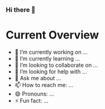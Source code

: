 ### Hi there 👋

<!--
**najrulislam38/najrulislam38** is a ✨ _special_ ✨ repository because its `README.md` (this file) appears on your GitHub profile.

Here are some ideas to get you started:
-->
# Current Overview

- 🔭 I’m currently working on ...
- 🌱 I’m currently learning ...
- 👯 I’m looking to collaborate on ...
- 🤔 I’m looking for help with ...
- 💬 Ask me about ...
- 📫 How to reach me: ...
- 😄 Pronouns: ...
- ⚡ Fun fact: ...

